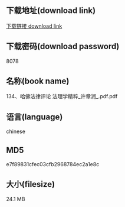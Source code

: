 ## 下载地址(download link)
[下载链接 download link](https://voluble-croquembouche-d321dc.netlify.app/?s=134%E3%80%81%E5%93%88%E4%BD%9B%E6%B3%95%E5%BE%8B%E8%AF%84%E8%AE%BA++%E6%B3%95%E7%90%86%E5%AD%A6%E7%B2%BE%E7%B2%B9_%E8%AE%B8%E7%AB%A0%E6%B6%A6_.pdf)

## 下载密码(download password)
8078

## 名称(book name)
134、哈佛法律评论  法理学精粹_许章润_.pdf.pdf

## 语言(language)
chinese

## MD5
e7f89831cfec03cfb2968784ec2a1e8c

## 大小(filesize)
24.1 MB
